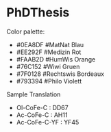 # PhDThesis

Color palette:
- #0EA8DF #MatNat Blau
- #EE292F #Medizin Rot
- #FAAB2D #HumWis Orange
- #76C152 #Wiwi Gruen
- #7F0128 #Rechtswis Bordeaux
- #793394 #Philo Violett

Sample Translation
- Ol-CoFe-C : DD67
- Ac-CoFe-C : AH11
- Ac-CoFe-C-YF : YF45